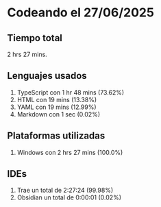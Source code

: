 # Codeando el 27/06/2025

## Tiempo total
2 hrs 27 mins.

## Lenguajes usados
1. TypeScript con 1 hr 48 mins (73.62%)
1. HTML con 19 mins (13.38%)
1. YAML con 19 mins (12.99%)
1. Markdown con 1 sec (0.02%)

## Plataformas utilizadas
1. Windows con 2 hrs 27 mins (100.0%)

## IDEs
1. Trae un total de 2:27:24 (99.98%)
1. Obsidian un total de 0:00:01 (0.02%)
